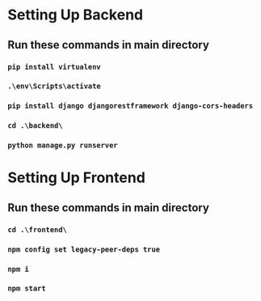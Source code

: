# Setting Up Backend

## Run these commands in main directory
### `pip install virtualenv`
### `.\env\Scripts\activate`
### `pip install django djangorestframework django-cors-headers`
### `cd .\backend\`
### `python manage.py runserver`


# Setting Up Frontend
## Run these commands in main directory
### `cd .\frontend\`
### `npm config set legacy-peer-deps true`
### `npm i`
### `npm start`
